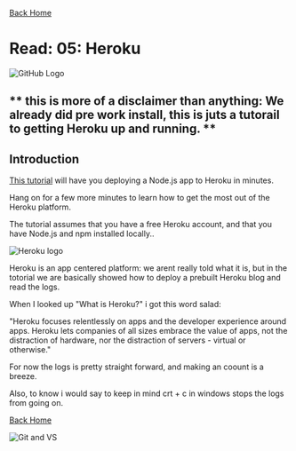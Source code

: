 [Back Home](https://thatvetdevrob.github.io/reading-notes/)

# Read: 05: Heroku

![GitHub Logo](https://smhttp-ssl-31623-sherocom.nexcesscdn.net/wp-content/uploads/2016/01/github-banner.png)


## ** this is more of a disclaimer than anything: We already did pre work install, this is juts a tutorail to getting Heroku up and running. **

## Introduction

[This tutorial](https://devcenter.heroku.com/articles/getting-started-with-nodejs) will have you deploying a Node.js app to Heroku in minutes.

Hang on for a few more minutes to learn how to get the most out of the Heroku platform.

The tutorial assumes that you have a free Heroku account, and that you have Node.js and npm installed locally..

![Heroku logo](https://devcenter3.assets.heroku.com/assets/public/devcenter-logo-4926eb38aabfae3bce48928732e3d320de6c723f89c416d016a9ce2e8f378d79.svg)

Heroku is an app centered platform: we arent really told what it is, but in the totorial we are basically showed how to deploy a prebuilt Heroku blog and read the logs.

When I looked up "What is Heroku?" i got this word salad:

"Heroku focuses relentlessly on apps and the developer experience around apps. Heroku lets companies of all sizes embrace the value of apps, not the distraction of hardware, nor the distraction of servers - virtual or otherwise."

For now the logs is pretty straight forward, and making an coount is a breeze. 

Also, to know i would say to keep in mind crt + c in windows stops the logs from going on.

[Back Home](https://thatvetdevrob.github.io/reading-notes/)

![Git and VS ](https://andrewlock.net/content/images/2017/03/banner.PNG)


